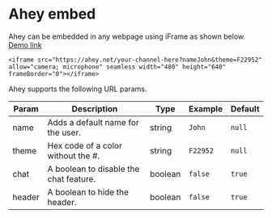 # Ahey embed

Ahey can be embedded in any webpage using iFrame as shown below. [Demo link](https://ahey-demo-embed.surge.sh/)

```
<iframe src="https://ahey.net/your-channel-here?nameJohn&theme=F22952" allow="camera; microphone" seamless width="480" height="640" frameBorder="0"></iframe>
```

Ahey supports the following URL params.

| Param  | Description                            | Type    | Example  | Default |
| ------ | -------------------------------------- | ------- | -------- | ------- |
| name   | Adds a default name for the user.      | string  | `John`   | `null`  |
| theme  | Hex code of a color without the #.     | string  | `F22952` | `null`  |
| chat   | A boolean to disable the chat feature. | boolean | `false`  | `true`  |
| header | A boolean to hide the header.          | boolean | `false`  | `true`  |
